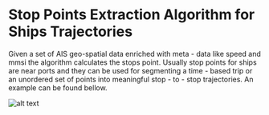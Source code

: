 # Stop Points Extraction Algorithm for Ships Trajectories

Given a set of AIS geo-spatial data enriched with meta - data like speed and mmsi the algorithm calculates the stops point. Usually stop points for ships are near ports and they can be used for segmenting a time - based trip or an unordered set of points into meaningful stop - to - stop trajectories. An example can be found bellow.

![alt text](https://i.imgur.com/Gav3mF6.png)


